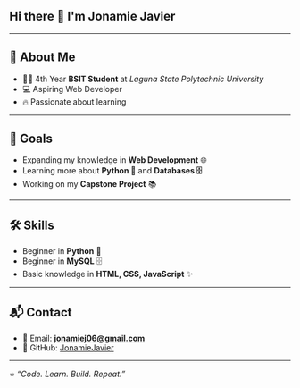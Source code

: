 ## Hi there 👋 I'm Jonamie Javier

---

## 👩 About Me
- 👩‍🎓 4th Year **BSIT Student** at *Laguna State Polytechnic University*  
- 💻 Aspiring Web Developer  
- 🔥 Passionate about learning  

---

## 🎯 Goals
- Expanding my knowledge in **Web Development** 🌐  
- Learning more about **Python 🐍** and **Databases 🗄️**  
- Working on my **Capstone Project** 📚  

---

## 🛠️ Skills
- Beginner in **Python** 🐍  
- Beginner in **MySQL** 🗄️  
- Basic knowledge in **HTML, CSS, JavaScript** ✨  

---

## 📬 Contact
- 📧 Email: **jonamiej06@gmail.com**  
- 🐙 GitHub: [JonamieJavier](https://github.com/javierjonamie0) 

---
⭐ *“Code. Learn. Build. Repeat.”*  



  
